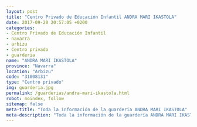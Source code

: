 ```yaml
---
layout: post
title: "Centro Privado de Educación Infantil ANDRA MARI IKASTOLA"
date: 2017-09-20 20:57:05 +0200
categories:
- Centro Privado de Educación Infantil
- navarra
- arbizu
- Centro privado
- guarderia
name: "ANDRA MARI IKASTOLA"
province: "Navarra"
location: "Arbizu"
code: "31008131"
type: "Centro privado"
img: guarderia.jpg
permalink: /guarderias/andra-mari-ikastola.html
robot: noindex, follow
sitemap: false
meta-title: "Toda la información de la guardería ANDRA MARI IKASTOLA"
meta-description: "Toda la información de la guardería ANDRA MARI IKASTOLA"
---
```

